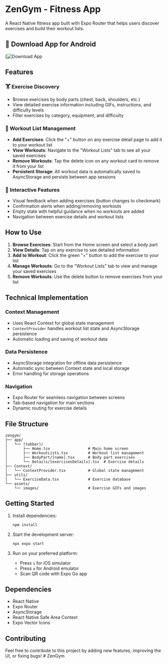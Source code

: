 # ZenGym - Fitness App

A React Native fitness app built with Expo Router that helps users discover exercises and build their workout lists.


## 📲 Download App for Android

[![Download App](https://docs.google.com/uc?export=download&id=1DBjRAy17s04ll0rDODUh-g9fO9O5nAsR)


## Features

### 🏋️ Exercise Discovery
- Browse exercises by body parts (chest, back, shoulders, etc.)
- View detailed exercise information including GIFs, instructions, and difficulty levels
- Filter exercises by category, equipment, and difficulty

### 💪 Workout List Management
- **Add Exercises**: Click the "+" button on any exercise detail page to add it to your workout list
- **View Workouts**: Navigate to the "Workout Lists" tab to see all your saved exercises
- **Remove Workouts**: Tap the delete icon on any workout card to remove it from your list
- **Persistent Storage**: All workout data is automatically saved to AsyncStorage and persists between app sessions

### 🎯 Interactive Features
- Visual feedback when adding exercises (button changes to checkmark)
- Confirmation alerts when adding/removing workouts
- Empty state with helpful guidance when no workouts are added
- Navigation between exercise details and workout lists

## How to Use

1. **Browse Exercises**: Start from the Home screen and select a body part
2. **View Details**: Tap on any exercise to see detailed information
3. **Add to Workout**: Click the green "+" button to add the exercise to your list
4. **Manage Workouts**: Go to the "Workout Lists" tab to view and manage your saved exercises
5. **Remove Workouts**: Use the delete button to remove exercises from your list

## Technical Implementation

### Context Management
- Uses React Context for global state management
- `ContextProvider` handles workout list state and AsyncStorage persistence
- Automatic loading and saving of workout data

### Data Persistence
- AsyncStorage integration for offline data persistence
- Automatic sync between Context state and local storage
- Error handling for storage operations

### Navigation
- Expo Router for seamless navigation between screens
- Tab-based navigation for main sections
- Dynamic routing for exercise details

## File Structure

```
zengym/
├── app/
│   └── (tabbar)/
│       ├── Home.tsx                 # Main home screen
│       ├── WorkoutLists.tsx         # Workout list management
│       ├── BodyPart/[name].tsx      # Body part exercises
│       └── Details/[exercisesDetails].tsx  # Exercise details
├── Context/
│   └── ContextProvider.tsx          # Global state management
├── utils/
│   └── ExerciseData.tsx             # Exercise database
└── assets/
    └── images/                      # Exercise GIFs and images
```

## Getting Started

1. Install dependencies:
   ```bash
   npm install
   ```

2. Start the development server:
   ```bash
   npx expo start
   ```

3. Run on your preferred platform:
   - Press `i` for iOS simulator
   - Press `a` for Android emulator
   - Scan QR code with Expo Go app

## Dependencies

- React Native
- Expo Router
- AsyncStorage
- React Native Safe Area Context
- Expo Vector Icons

## Contributing

Feel free to contribute to this project by adding new features, improving the UI, or fixing bugs!
#   Z e n G y m 
 
 
